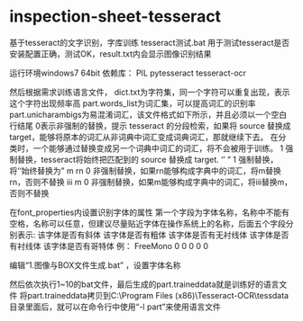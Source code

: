 ﻿# inspection-sheet-tesseract
基于tesseract的文字识别，字库训练
tesseract测试.bat 用于测试tesseract是否安装配置正确，测试OK，result.txt内会显示图像识别结果

运行环境windows7 64bit
依赖库：
PIL
pytesseract
tesseract-ocr

然后根据需求训练语言文件，
dict.txt为字符集，同一个字符可以重复出现，表示这个字符出现频率高
part.words_list为词汇集，可以提高词汇的识别率
part.unicharambigs为易混淆词汇，该文件格式如下所示，并且必须以一个空白行结尾
0表示非强制的替换，提示 tesseract 的分段检索，如果将 source 替换成 target，能够将原本的词汇从非词典中词汇变成词典词汇，那就继续下去。 在分类时，一个能够通过替换变成另一个词典中词汇的词汇，将不会被用于训练。
1	强制替换，tesseract将始终把匹配到的 source 替换成 target.
‘’ ” 1       强制替换，将‘’始终替换为”
m rn 0 		非强制替换，如果rn能够构成字典中的词汇，将m替换rn，否则不替换
iii m 0		非强制替换，如果m能够构成字典中的词汇，将iii替换m，否则不替换

在font_properties内设置识别字体的属性
第一个字段为字体名称，名称中不能有空格，名称可以任意，但建议尽量贴近字体在操作系统上的名称，后面五个字段分别表示:
该字体是否有斜体
该字体是否有粗体
该字体是否有无衬线体
该字体是否有衬线体
该字体是否有哥特体
例：
FreeMono 0 0 0 0 0  

编辑“1.图像与BOX文件生成.bat” ，设置字体名称

然后依次执行1~10的bat文件，最后生成的part.traineddata就是训练好的语言文件
将part.traineddata拷贝到C:\\Program Files (x86)\\Tesseract-OCR\\tessdata目录里面后，就可以在命令行中使用“-l part”来使用语言文件

